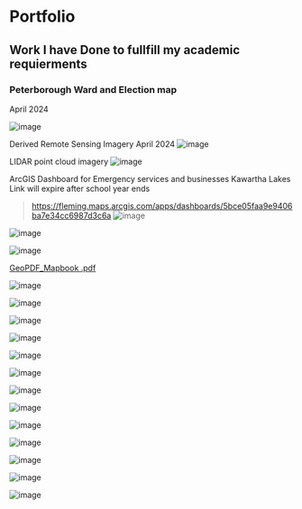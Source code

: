 # Portfolio
## Work I have Done to fullfill my academic requierments

### Peterborough Ward and Election map
April 2024

![image](https://github.com/alicoo510/Resume/assets/146375997/38d7d896-ce22-4b3e-a9ac-14246f797520)

Derived Remote Sensing Imagery 
April 2024
![image](https://github.com/alicoo510/Resume/assets/146375997/126c2a6a-3a54-404b-95c2-d0b62a6faf3f)

LIDAR point cloud imagery
![image](https://github.com/alicoo510/Resume/assets/146375997/8e7cdb38-dc44-4600-9124-1bcf2c47c0ec)

ArcGIS Dashboard for Emergency services and businesses Kawartha Lakes
Link will expire after school year ends
>https://fleming.maps.arcgis.com/apps/dashboards/5bce05faa9e9406ba7e34cc6987d3c6a
![image](https://github.com/alicoo510/Resume/assets/146375997/8b762fb0-fba5-4990-8ae1-ec9bbed0a742)

![image](https://github.com/alicoo510/Resume/assets/146375997/24f71e0c-ec5a-4fe3-b41d-624797599ec2)

![image](https://github.com/alicoo510/Resume/assets/146375997/80a6f980-f3c6-439e-8173-9bc6961c1644)

[GeoPDF_Mapbook .pdf](https://github.com/alicoo510/Resume/files/15015547/GeoPDF_Mapbook.pdf)

![image](https://github.com/alicoo510/Resume/assets/146375997/b2010c42-2d54-4f29-8ce6-70dc484dd63f)

![image](https://github.com/alicoo510/Resume/assets/146375997/a4ee3a71-51ca-48df-8da8-8a014f5f0e37)

![image](https://github.com/alicoo510/Resume/assets/146375997/3dad2f60-9903-42c9-bdbf-1f472f0f8bda)

![image](https://github.com/alicoo510/Resume/assets/146375997/8a3302d9-41c6-43a3-82e8-ae8369207f0a)

![image](https://github.com/alicoo510/Resume/assets/146375997/373e3e59-434c-42a8-9aa6-7bc27345ba19)

![image](https://github.com/alicoo510/Resume/assets/146375997/7d47b106-cb9e-49ae-86bf-f569051448c5)

![image](https://github.com/alicoo510/Resume/assets/146375997/f43161da-d4fa-4865-9be5-ba04608f9fd4)

![image](https://github.com/alicoo510/Resume/assets/146375997/fc3f3224-54f1-4734-988c-087a2b4a63e0)

![image](https://github.com/alicoo510/Resume/assets/146375997/66d25acb-6eaf-47bb-ac11-966d9a778601)

![image](https://github.com/alicoo510/Resume/assets/146375997/62672bd4-29c4-442b-b3b1-fdbdbe36a204)

![image](https://github.com/alicoo510/Resume/assets/146375997/ef780fbe-a811-47b9-abb1-fe0abfe139ab)

![image](https://github.com/alicoo510/Resume/assets/146375997/07b0d263-5466-49cc-bff5-9cb221d930f4)

![image](https://github.com/alicoo510/Resume/assets/146375997/934545a9-24e0-444c-9ecc-37ce2dc3b3b6)




